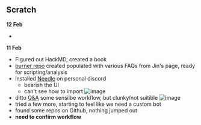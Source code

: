 Scratch
---
**12 Feb**

- 

**11 Feb**

- Figured out HackMD, created a book
- [burner repo](https://github.com/bealers/eliza-faq) created populated with various FAQs from Jin's page, ready for scripting/analysis
- installed [Needle](https://needle.gg) on personal discord
    - bearish the UI
    - can't see how to import ![image](https://hackmd.io/_uploads/BkeElVKYye.png)
- ditto [Q&A](https://discord.bots.gg/bots/866819673906348063)
some sensilbe workflow, but clunky/not suitible 
![image](https://hackmd.io/_uploads/Sk0GZIKYJl.png)
- tried a few more, starting to feel like we need a custom bot
- found some repos on Github, nothing jumped out
- **need to confirm workflow**

